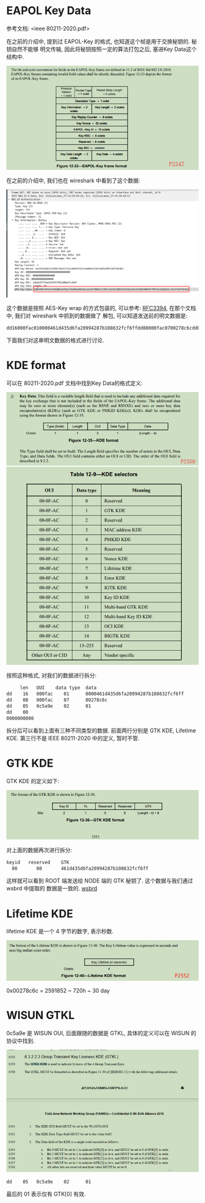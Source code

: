 EAPOL Key Data
==============

参考文档: <ieee 80211-2020.pdf>

在之前的介绍中, 提到过 EAPOL-Key 的格式, 也知道这个帧是用于交换秘钥的. 秘钥自然不能够
明文传输, 因此将秘钥按照一定的算法打包之后, 塞进Key Data这个结构中.

![EAPOL-Key Frame](./pic/4way_handshake/eapol_key_frame.png)

在之前的介绍中, 我们也在 wireshark 中看到了这个数据:

![wireshark](./pic/4way_handshake/4way.3.wireshark.png)

这个数据是按照 AES-Key wrap 的方式包装的, 可以参考:
[RFC3394](../rfc3394/README.md), 在那个文档中, 我们对 wireshark 中抓到的数据做了
解包, 可以知道发送前的明文数据是:

```
dd16000fac010000461d435d6fa20994287b108632fcf6ffdd08000fac0700278c6cdd050c5a9e0201dd000000000000
```

下面我们对这串明文数据的格式进行讨论.

# KDE format

可以在 80211-2020.pdf 文档中找到Key Data的格式定义:

![kde format](./pic/eapol_key_data/kde_format.png)
![kde ouis](./pic/eapol_key_data/kde_ouis.png)

按照这种格式, 对我们的数据进行拆分:

```
     len   OUI    data type  data
dd    16   000fac    01      0000461d435d6fa20994287b108632fcf6ff
dd    08   000fac    07      00278c6c
dd    05   0c5a9e    02      01
dd    00
0000000000
```

拆分后可以看到上面有三种不同类型的数据. 前面两行分别是 GTK KDE, Lifetime KDE.
第三行不是 IEEE 80211-2020 中的定义, 暂时不管.

# GTK KDE

GTK KDE 的定义如下:

![GTK](./pic/eapol_key_data/gtk_kde.png)

对上面的数据再次进行拆分:

```
keyid   reserved    GTK
  00       00       461d435d6fa20994287b108632fcf6ff
```

这样就可以看到 ROOT 端发送给 NODE 端的 GTK 秘钥了. 这个数据与我们通过 wsbrd 中提取的
数据是一致的. [wsbrd](../wireshark/20231128/README.md)

# Lifetime KDE

lifetime KDE 是一个 4 字节的数字, 表示秒数.

![Lifetime KDE](./pic/eapol_key_data/lifetime_kde.png)

0x00278c6c = 2591852 ~ 720h ~ 30 day

# WISUN GTKL

0c5a9e 是 WISUN OUI, 后面跟随的数据是 GTKL, 具体的定义可以在 WISUN 的协议中找到.

![wisun_gtkl](./pic/eapol_key_data/wisun_gtkl.png)

```
dd    05   0c5a9e    02      01
```

最后的 01 表示仅有 GTK[0] 有效.
